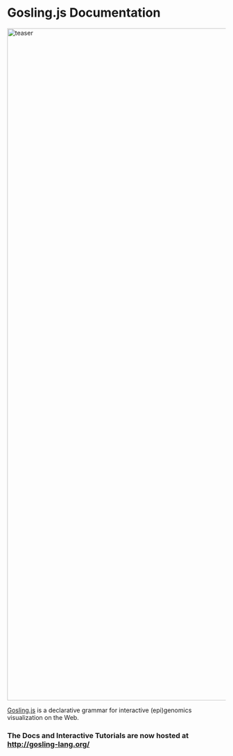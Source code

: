 # Gosling.js Documentation

<img width="1549" alt="teaser" src="https://user-images.githubusercontent.com/9922882/109850598-ae4cd280-7c20-11eb-931b-985a763864e8.png">

[Gosling.js](https://github.com/gosling-lang/gosling.js) is a declarative grammar for interactive (epi)genomics visualization on the Web.

### The Docs and Interactive Tutorials are now hosted at http://gosling-lang.org/
<!-- 
## List of Contents

### [Getting Started](https://github.com/gosling-lang/gosling-docs/blob/master/docs/getting-started.md)
### Tutorial
* [Tutorial 1: Single Track Visualization](https://github.com/gosling-lang/gosling-docs/blob/master/tutorials/create-single-track-visualization.md)
* [Tutorial 2: Multi-Track Visualization](https://github.com/gosling-lang/gosling-docs/blob/master/tutorials/create-multi-track-visualization.md)
* [Tutorial 3: Multi-View Visualization](https://github.com/gosling-lang/gosling-docs/blob/master/tutorials/create-multi-view-visualization.md)
### Documentation
* [Genome Builds](https://github.com/gosling-lang/gosling-docs/blob/master/docs/genome-builds.md)
* [Data](https://github.com/gosling-lang/gosling-docs/blob/master/docs/data.md)
* [Mark](https://github.com/gosling-lang/gosling-docs/blob/master/docs/mark.md)
* [Visual Channel](https://github.com/gosling-lang/gosling-docs/blob/master/docs/visual-channel.md)
* [Composition](https://github.com/gosling-lang/gosling-docs/blob/master/docs/composition.md)
* [User Interaction](https://github.com/gosling-lang/gosling-docs/blob/master/docs/user-interaction.md)
* [Semantic Zoom](https://github.com/gosling-lang/gosling-docs/blob/master/docs/semantic-zoom.md)
### [Public Datasets](https://github.com/gosling-lang/gosling-docs/blob/master/docs/public-datasets.md) -->

